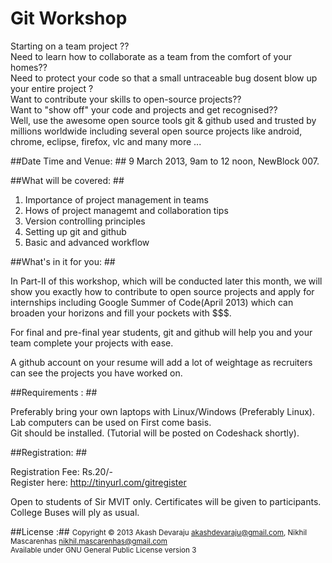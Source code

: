 Git Workshop
=============

Starting on a team project ??<br>
Need to learn how to collaborate as a team from the comfort of your homes?? <br>
Need to protect your code so that a small untraceable bug dosent blow up your entire project ?<br>
Want to contribute your skills to open-source projects?? <br>
Want to "show off" your code and projects and get recognised?? <br>
Well, use the awesome open source tools git & github used and trusted by millions worldwide including several open source projects like android, chrome, eclipse, firefox, vlc and many more ... <br>

##Date Time and Venue: ##
9 March 2013, 9am to 12 noon, NewBlock 007.

##What will be covered: ##
1) Importance of project management in teams <br>
2) Hows of project managemt and collaboration tips<br>
3) Version controlling principles<br>
4) Setting up git and github <br>
5) Basic and advanced workflow <br>

##What's in it for you: ##

In Part-II of this workshop, which will be conducted later this month, we will show you exactly how to contribute to open source projects and apply for internships including Google Summer of Code(April 2013) which can broaden your horizons and fill your pockets with $$$. <br>

For final and pre-final year students, git and github will help you and your team complete your projects with ease. <br>

A github account on your resume will add a lot of weightage as recruiters can see the projects you have worked on. <br>

##Requirements : ##

Preferably bring your own laptops with Linux/Windows (Preferably Linux). <br>
Lab computers can be used on First come basis. <br>
Git should be installed. (Tutorial will be posted on Codeshack shortly). <br>

##Registration: ##

Registration Fee: Rs.20/- <br>
Register here: http://tinyurl.com/gitregister <br>

Open to students of Sir MVIT only.
Certificates will be given to participants.<br>
College Buses will ply as usual. <br>

##License :##
<small>Copyright &copy; 2013 Akash Devaraju akashdevaraju@gmail.com, Nikhil Mascarenhas nikhil.mascarenhas@gmail.com <br>
Available under GNU General Public License version 3</small>
